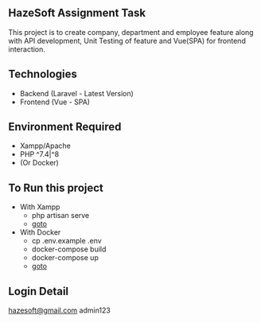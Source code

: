 ## HazeSoft Assignment Task
This project is to create company, department and employee feature along with API development, Unit Testing of feature and Vue(SPA) for frontend interaction.

## Technologies
- Backend (Laravel - Latest Version)
- Frontend (Vue - SPA)

## Environment Required
- Xampp/Apache
- PHP ^7.4|^8
- (Or Docker)

## To Run this project
- With Xampp
    - php artisan serve
    - [goto](http://localhost:8000)
- With Docker
    - cp .env.example .env
    - docker-compose build
    - docker-compose up
    - [goto](http://localhost:8088)

## Login Detail
hazesoft@gmail.com
admin123
